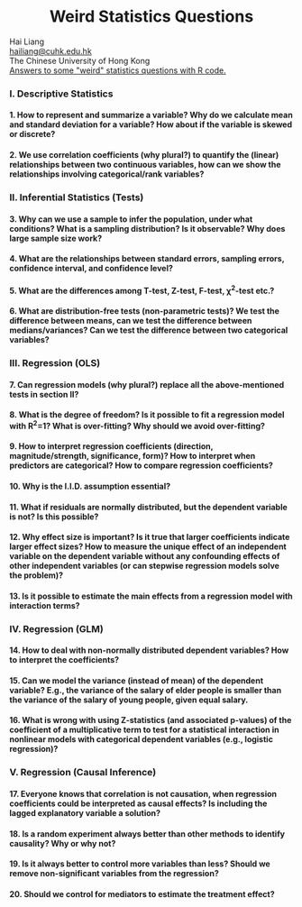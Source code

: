 # <div align="center">Weird Statistics Questions</div>

Hai Liang </br>
hailiang@cuhk.edu.hk </br>
The Chinese University of Hong Kong </br>
[Answers to some "weird" statistics questions with R code.](https://drhailiang.com/files/Weird-Statistics-Questions-V1.html)

### I.	Descriptive Statistics
#### 1. How to represent and summarize a variable? Why do we calculate mean and standard deviation for a variable? How about if the variable is skewed or discrete?
#### 2. We use correlation coefficients (why plural?) to quantify the (linear) relationships between two continuous variables, how can we show the relationships involving categorical/rank variables?
### II.	Inferential Statistics (Tests)
#### 3. Why can we use a sample to infer the population, under what conditions? What is a sampling distribution? Is it observable? Why does large sample size work?
#### 4. What are the relationships between standard errors, sampling errors, confidence interval, and confidence level?
#### 5. What are the differences among T-test, Z-test, F-test, χ<sup>2</sup>-test etc.?
#### 6. What are distribution-free tests (non-parametric tests)? We test the difference between means, can we test the difference between medians/variances? Can we test the difference between two categorical variables?
### III.	Regression (OLS)
#### 7. Can regression models (why plural?) replace all the above-mentioned tests in section II?
#### 8. What is the degree of freedom? Is it possible to fit a regression model with R<sup>2</sup>=1? What is over-fitting? Why should we avoid over-fitting?
#### 9. How to interpret regression coefficients (direction, magnitude/strength, significance, form)? How to interpret when predictors are categorical? How to compare regression coefficients?
#### 10. Why is the I.I.D. assumption essential? 
#### 11.	What if residuals are normally distributed, but the dependent variable is not? Is this possible?
#### 12.	Why effect size is important? Is it true that larger coefficients indicate larger effect sizes? How to measure the unique effect of an independent variable on the dependent variable without any confounding effects of other independent variables (or can stepwise regression models solve the problem)?
#### 13.	Is it possible to estimate the main effects from a regression model with interaction terms? 
### IV.	Regression (GLM)
#### 14. How to deal with non-normally distributed dependent variables? How to interpret the coefficients?
#### 15. Can we model the variance (instead of mean) of the dependent variable? E.g., the variance of the salary of elder people is smaller than the variance of the salary of young people, given equal salary.
#### 16. What is wrong with using Z-statistics (and associated p-values) of the coefficient of a multiplicative term to test for a statistical interaction in nonlinear models with categorical dependent variables (e.g., logistic regression)?
### V.	Regression (Causal Inference)
#### 17. Everyone knows that correlation is not causation, when regression coefficients could be interpreted as causal effects? Is including the lagged explanatory variable a solution?
#### 18. Is a random experiment always better than other methods to identify causality? Why or why not?
#### 19. Is it always better to control more variables than less? Should we remove non-significant variables from the regression?
#### 20.	Should we control for mediators to estimate the treatment effect?
